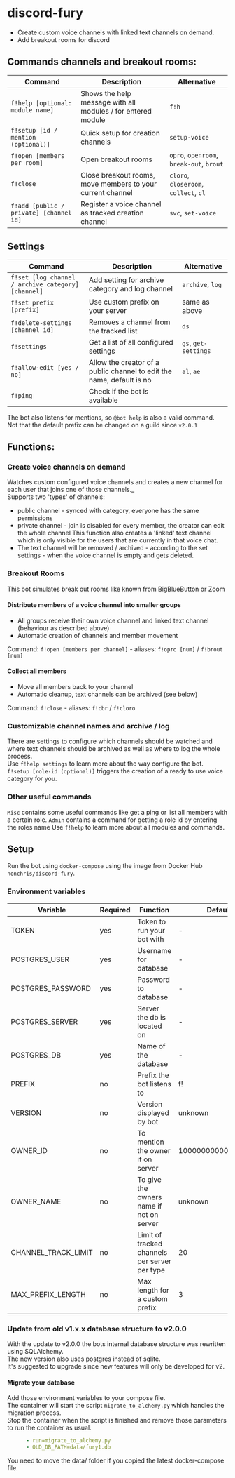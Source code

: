 # discord-fury
* Create custom voice channels with linked text channels on demand.  
* Add breakout rooms for discord

## Commands channels and breakout rooms:
| Command | Description | Alternative |  
| ------ |   ------ | ------- | 
| `f!help [optional: module name]` | Shows the help message with all modules / for entered module | `f!h` |
| `f!setup [id / mention (optional)]` | Quick setup for creation channels | `setup-voice` |
| `f!open [members per room]` | Open breakout rooms | `opro`, `openroom`, `break-out`, `brout` |
| `f!close` | Close breakout rooms, move members to your current channel | `cloro`, `closeroom`, `collect`, `cl` |
| `f!add [public / private] [channel id]` | Register a voice channel as tracked creation channel | `svc`, `set-voice`|

## Settings
| Command | Description | Alternative |  
| ------ |   ------ | ------- | 
| `f!set [log channel / archive category] [channel]` | Add setting for archive category and log channel | `archive`, `log` |
| `f!set prefix [prefix]` | Use custom prefix on your server | same as above |
| `f!delete-settings [channel id]` | Removes a channel from the tracked list | `ds` |
| `f!settings` | Get a list of all configured settings | `gs`, `get-settings` |
| `f!allow-edit [yes / no]` | Allow the creator of a public channel to edit the name, default is no | `al`, `ae` |
| `f!ping` | Check if the bot is available | |
The bot also listens for mentions, so `@bot help` is also a valid command.  
Not that the default prefix can be changed on a guild since `v2.0.1`

## Functions:
### Create voice channels on demand
Watches custom configured voice channels and creates a new channel for each user that joins one of those channels._  
Supports two 'types' of channels:
* public channel - synced with category, everyone has the same permissions  
* private channel - join is disabled for every member, the creator can edit the whole channel
This function also creates a 'linked' text channel which is only visible for the users that are currently in that voice chat.
* The text channel will be removed / archived - according to the set settings - when the voice channel is empty and gets deleted.

### Breakout Rooms
This bot simulates break out rooms like known from BigBlueButton or Zoom
#### Distribute members of a voice channel into smaller groups 
* All groups receive their own voice channel and linked text channel (behaviour as described above)
* Automatic creation of channels and member movement

Command: `f!open [members per channel]` - aliases: `f!opro [num]` / `f!brout [num]`

#### Collect all members
* Move all members back to your channel
* Automatic cleanup, text channels can be archived (see below)

Command: `f!close` - aliases: `f!cbr` / `f!cloro`

### Customizable channel names and archive / log
There are settings to configure which channels should be watched and where text channels should be archived as well as where to log the whole process.  
Use `f!help settings` to learn more about the way configure the bot.  
`f!setup [role-id (optional)]` triggers the creation of a ready to use voice category for you.

### Other useful commands
`Misc` contains some useful commands like get a ping or list all members with a certain role.
`Admin` contains a command for getting a role id by entering the roles name
Use `f!help` to learn more about all modules and commands.

## Setup
Run the bot using `docker-compose` using the image from Docker Hub `nonchris/discord-fury`.

### Environment variables
| Variable | Required | Function | Default |  
| ------ |   ------ | ------- | ------- | 
| TOKEN | yes | Token to run your bot with | - |
| POSTGRES_USER | yes | Username for database | - |
| POSTGRES_PASSWORD | yes | Password to database | - |
| POSTGRES_SERVER | yes | Server the db is located on | - |
| POSTGRES_DB | yes | Name of the database | - |
| PREFIX | no | Prefix the bot listens to | f! |
| VERSION | no | Version displayed by bot | unknown |
| OWNER_ID | no | To mention the owner if on server | 100000000000000000 |
| OWNER_NAME | no | To give the owners name if not on server | unknown |
| CHANNEL_TRACK_LIMIT | no | Limit of tracked channels per server per type | 20 |
| MAX_PREFIX_LENGTH | no | Max length for a custom prefix | 3 |


### Update from old v1.x.x database structure to v2.0.0
With the update to v2.0.0 the bots internal database structure was rewritten using SQLAlchemy.  
The new version also uses postgres instead of sqlite.  
It's suggested to upgrade since new features will only be developed for v2.

#### Migrate your database
Add those environment variables to your compose file.  
The container will start the script `migrate_to_alchemy.py` which handles the migration process.  
Stop the container when the script is finished and remove those parameters to run the container as usual. 
```yaml
      - run=migrate_to_alchemy.py
      - OLD_DB_PATH=data/fury1.db
```
You need to move the data/ folder if you copied the latest docker-compose file.
